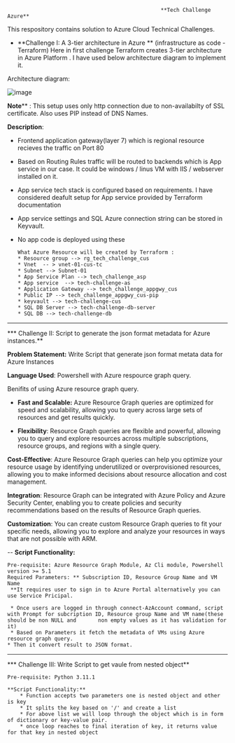                                                      **Tech Challenge Azure**
                                           
This respository contains solution to Azure Cloud Technical Challenges.

* **Challenge I: A 3-tier architecture in Azure **  (infrastructure as code -Terraform)
Here in first challenge Terraform creates 3-tier architecture in Azure Platform . I have used below architecture diagram to implement it.

Architecture diagram:


![image](https://user-images.githubusercontent.com/62846579/229301643-f2cd0880-cc78-4cfd-85ee-8e901be38678.png)

**Note**** : This setup uses only http connection due to non-availabilty of SSL certificate. Also uses PIP instead of DNS Names.


**Description**: 
* Frontend application gateway(layer 7) which is regional resource recieves the traffic on Port 80
* Based on Routing Rules traffic will be routed to backends which is App service in our case. It could be windows / linus VM with IIS / webserver installed on it.
* App service tech stack is configured based on requirements. I have considered deafult setup for App service provided by Terraform documentation
* App service settings and SQL Azure connection string can be stored in Keyvault.
* No app code is deployed using these

      What Azure Resource will be created by Terraform :
      * Resource group --> rg_tech_challenge_cus
      * Vnet  -- > vnet-01-cus-tc
      * Subnet --> Subnet-01
      * App Service Plan --> tech_challenge_asp
      * App service  --> tech-challenge-as
      * Application Gateway --> tech_challenge_appgwy_cus
      * Public IP --> tech_challenge_appgwy_cus-pip
      * keyvault --> tech-challenge-cus
      * SQL DB Server --> tech-challenge-db-server
      * SQL DB --> tech-challenge-db

---------------------------------------------------------------------

*** Challenge II: Script to generate the json format metadata for Azure instances.**

**Problem Statement:**  Write Script that generate json format metata data for Azure Instances

**Language Used**: Powershell with Azure respource graph query.

Benifits of using Azure resource graph query.

* **Fast and Scalable:** Azure Resource Graph queries are optimized for speed and scalability, allowing you to query across large sets of resources and get results quickly.

* **Flexibility**: Resource Graph queries are flexible and powerful, allowing you to query and explore resources across multiple subscriptions, resource groups, and regions with a single query.

**Cost-Effective**: Azure Resource Graph queries can help you optimize your resource usage by identifying underutilized or overprovisioned resources, allowing you to make informed decisions about resource allocation and cost management.

**Integration**: Resource Graph can be integrated with Azure Policy and Azure Security Center, enabling you to create policies and security recommendations based on the results of Resource Graph queries.

**Customization**: You can create custom Resource Graph queries to fit your specific needs, allowing you to explore and analyze your resources in ways that are not possible with ARM.

--
**Script Functionality:**

    Pre-requisite: Azure Resource Graph Module, Az Cli module, Powershell version >= 5.1
    Required Parameters: ** Subscription ID, Resource Group Name and VM Name
     **It requires user to sign in to Azure Portal alternatively you can use Service Pricipal.
  
     * Once users are logged in through connect-AzAccount command, script with Prompt for subcription ID, Resource group Name and VM name(these should be non NULL and       non empty values as it has validation for it) 
     * Based on Parameters it fetch the metadata of VMs using Azure resource graph query.
    * Then it convert result to JSON format.


----------------------------------------------------------------------

*** Challenge III: Write Script to get vaule from nested object**

    Pre-requisite: Python 3.11.1
    
    **Script Functionality:**
        * Function accepts two parameters one is nested object and other is key 
        * It splits the key based on '/' and create a list
        * For above list we will loop through the object which is in form of dictionary or key-value pair.
        * once loop reaches to final iteration of key, it returns value for that key in nested object 
    








